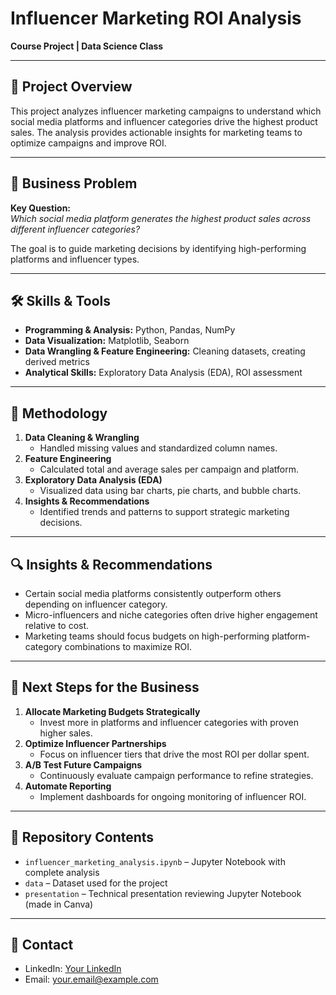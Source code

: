 # Influencer Marketing ROI Analysis

**Course Project | Data Science Class**


---

## 📌 Project Overview
This project analyzes influencer marketing campaigns to understand which social media platforms and influencer categories drive the highest product sales. The analysis provides actionable insights for marketing teams to optimize campaigns and improve ROI.

---

## 🎯 Business Problem
**Key Question:**  
*Which social media platform generates the highest product sales across different influencer categories?*  

The goal is to guide marketing decisions by identifying high-performing platforms and influencer types.

---

## 🛠 Skills & Tools
- **Programming & Analysis:** Python, Pandas, NumPy  
- **Data Visualization:** Matplotlib, Seaborn  
- **Data Wrangling & Feature Engineering:** Cleaning datasets, creating derived metrics  
- **Analytical Skills:** Exploratory Data Analysis (EDA), ROI assessment  

---

## 📝 Methodology
1. **Data Cleaning & Wrangling**  
   - Handled missing values and standardized column names.  
2. **Feature Engineering**  
   - Calculated total and average sales per campaign and platform.  
3. **Exploratory Data Analysis (EDA)**  
   - Visualized data using bar charts, pie charts, and bubble charts.  
4. **Insights & Recommendations**  
   - Identified trends and patterns to support strategic marketing decisions.  

---

## 🔍 Insights & Recommendations
- Certain social media platforms consistently outperform others depending on influencer category.  
- Micro-influencers and niche categories often drive higher engagement relative to cost.  
- Marketing teams should focus budgets on high-performing platform-category combinations to maximize ROI.  

---

## 🚀 Next Steps for the Business
1. **Allocate Marketing Budgets Strategically**  
   - Invest more in platforms and influencer categories with proven higher sales.  
2. **Optimize Influencer Partnerships**  
   - Focus on influencer tiers that drive the most ROI per dollar spent.  
3. **A/B Test Future Campaigns**  
   - Continuously evaluate campaign performance to refine strategies.  
4. **Automate Reporting**  
   - Implement dashboards for ongoing monitoring of influencer ROI.  

---

## 📁 Repository Contents
- `influencer_marketing_analysis.ipynb` – Jupyter Notebook with complete analysis  
- `data` – Dataset used for the project  
- `presentation` – Technical presentation reviewing Jupyter Notebook (made in Canva)

---

## 📧 Contact
- LinkedIn: [Your LinkedIn](https://www.linkedin.com/in/your-profile)  
- Email: your.email@example.com
